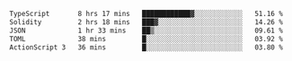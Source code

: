 <!--START_SECTION:waka-->

```txt
TypeScript       8 hrs 17 mins   ████████████▓░░░░░░░░░░░░   51.16 %
Solidity         2 hrs 18 mins   ███▓░░░░░░░░░░░░░░░░░░░░░   14.26 %
JSON             1 hr 33 mins    ██▒░░░░░░░░░░░░░░░░░░░░░░   09.61 %
TOML             38 mins         █░░░░░░░░░░░░░░░░░░░░░░░░   03.92 %
ActionScript 3   36 mins         █░░░░░░░░░░░░░░░░░░░░░░░░   03.80 %
```

<!--END_SECTION:waka-->